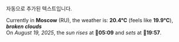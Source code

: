 
자동으로 추가된 텍스트입니다.

<!--START_SECTION:weather:moscow-->
Currently in **Moscow** (RU), the weather is: **20.4°C** (feels like **19.9°C**), ***broken clouds***<br/>
On *August 19, 2025*, the *sun rises* at 🌅**05:09** and *sets* at 🌇**19:57**.
<!--END_SECTION:weather-->

